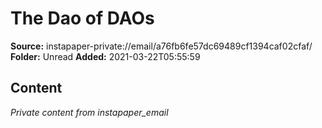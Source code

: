 # The Dao of DAOs

**Source:** instapaper-private://email/a76fb6fe57dc69489cf1394caf02cfaf/
**Folder:** Unread
**Added:** 2021-03-22T05:55:59




## Content
*Private content from instapaper_email*

